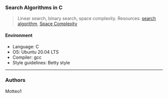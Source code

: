 ### Search Algorithms in C
> Linear search, binary search, space complexity. Resources: [search algorithm](https://en.wikipedia.org/wiki/Search_algorithm), [Space Complexity](https://www.geeksforgeeks.org/g-fact-86/)

#### Environment
* Language: C
* OS: Ubuntu 20.04 LTS
* Compiler: gcc
* Style guidelines: Betty style

***

### Authors
Motteo1
